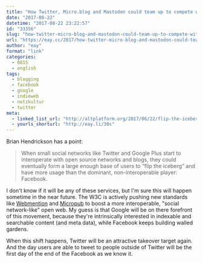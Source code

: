 ```yaml
---
title: "How Twitter, Micro.blog and Mastodon could team up to compete with Facebook"
date: "2017-08-22"
datetime: "2017-08-22 23:22:57"
id: "33356"
slug: "how-twitter-micro-blog-and-mastodon-could-team-up-to-compete-with-facebook"
url: "https://eay.cc/2017/how-twitter-micro-blog-and-mastodon-could-team-up-to-compete-with-facebook/"
author: "eay"
format: "link"
categories:
  - 0815
  - english
tags:
  - blogging
  - facebook
  - google
  - indieweb
  - netzkultur
  - twitter
meta:
  - linked_list_url: "http://altplatform.org/2017/06/22/flip-the-iceberg/"
  - yourls_shorturl: "http://eay.li/30s"
---
```


Brian Hendrickson has a point:

> When small social networks like Twitter and Google Plus start to interoperate with open source networks and blogs, they could eventually form a large enough base of users to “flip the iceberg” and have more usage than the dominant, non-interoperable player: Facebook.

I don't know if it will be any of these services, but I'm sure this will happen sometime in the near future. The W3C is actively pushing new standards like [Webmention](https://www.w3.org/TR/webmention/) and [Micropub](https://www.w3.org/TR/micropub/) to boost a more interoperable, "social network-like" open web. My guess is that Google will be on there forefront of this movement, because they're intrinsically interested in indexable and searchable content (and meta data), while Facebook keeps building walled gardens.

When this shift happens, Twitter will be an attractive takeover target again. And the day users are able to tweet to people outside of Twitter will be the first day of the end of the Facebook as we know it.
